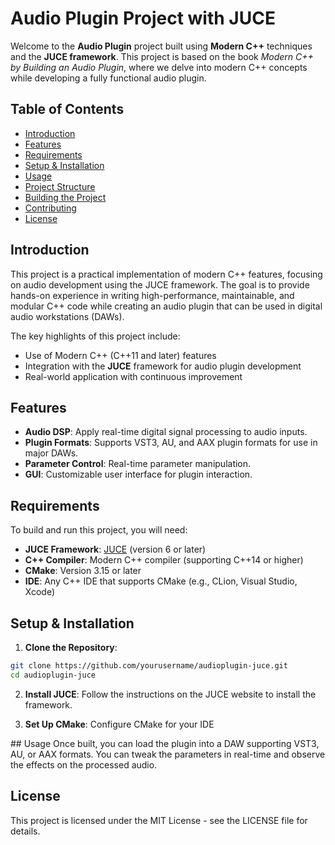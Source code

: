 # Audio Plugin Project with JUCE

Welcome to the **Audio Plugin** project built using **Modern C++** techniques and the **JUCE framework**. This project is based on the book _Modern C++ by Building an Audio Plugin_, where we delve into modern C++ concepts while developing a fully functional audio plugin.

## Table of Contents

- [Introduction](#introduction)
- [Features](#features)
- [Requirements](#requirements)
- [Setup & Installation](#setup--installation)
- [Usage](#usage)
- [Project Structure](#project-structure)
- [Building the Project](#building-the-project)
- [Contributing](#contributing)
- [License](#license)

## Introduction

This project is a practical implementation of modern C++ features, focusing on audio development using the JUCE framework. The goal is to provide hands-on experience in writing high-performance, maintainable, and modular C++ code while creating an audio plugin that can be used in digital audio workstations (DAWs).

The key highlights of this project include:

- Use of Modern C++ (C++11 and later) features
- Integration with the **JUCE** framework for audio plugin development
- Real-world application with continuous improvement

## Features

- **Audio DSP**: Apply real-time digital signal processing to audio inputs.
- **Plugin Formats**: Supports VST3, AU, and AAX plugin formats for use in major DAWs.
- **Parameter Control**: Real-time parameter manipulation.
- **GUI**: Customizable user interface for plugin interaction.

## Requirements

To build and run this project, you will need:

- **JUCE Framework**: [JUCE](https://juce.com/) (version 6 or later)
- **C++ Compiler**: Modern C++ compiler (supporting C++14 or higher)
- **CMake**: Version 3.15 or later
- **IDE**: Any C++ IDE that supports CMake (e.g., CLion, Visual Studio, Xcode)

## Setup & Installation

1. **Clone the Repository**:
```bash
git clone https://github.com/yourusername/audioplugin-juce.git
cd audioplugin-juce
```

2. **Install JUCE**: 
Follow the instructions on the JUCE website to install the framework.

3. **Set Up CMake**: 
Configure CMake for your IDE

## Usage
Once built, you can load the plugin into a DAW supporting VST3, AU, or AAX formats. You can tweak the parameters in real-time and observe the effects on the processed audio.

## License
This project is licensed under the MIT License - see the LICENSE file for details.